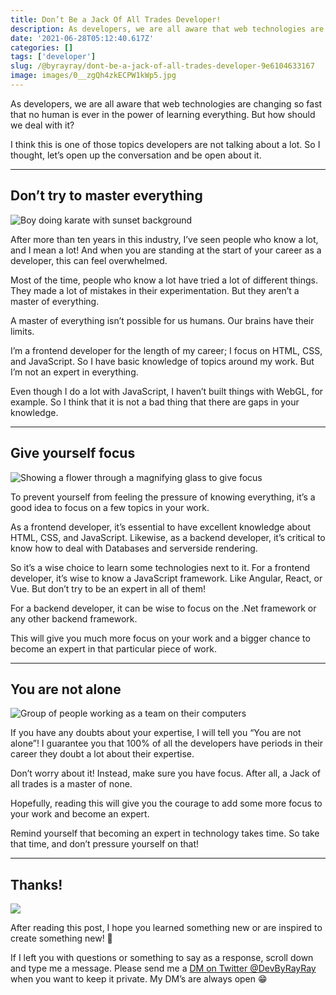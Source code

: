 ```yaml
---
title: Don’t Be a Jack Of All Trades Developer!
description: As developers, we are all aware that web technologies are changing so fast that no human is ever in the power of learning everything. But how should we deal with it?
date: '2021-06-28T05:12:40.617Z'
categories: []
tags: ['developer']
slug: /@byrayray/dont-be-a-jack-of-all-trades-developer-9e6104633167
image: images/0__zgQh4zkECPW1kWp5.jpg
---
```


As developers, we are all aware that web technologies are changing so fast that no human is ever in the power of learning everything. But how should we deal with it?

I think this is one of those topics developers are not talking about a lot. So I thought, let’s open up the conversation and be open about it.

---
## Don’t try to master everything

![Boy doing karate with sunset background](/images/thao-lee-igLzPKOvZNw-unsplash.jpg)

After more than ten years in this industry, I’ve seen people who know a lot, and I mean a lot! And when you are standing at the start of your career as a developer, this can feel overwhelmed.

Most of the time, people who know a lot have tried a lot of different things. They made a lot of mistakes in their experimentation. But they aren’t a master of everything.

A master of everything isn’t possible for us humans. Our brains have their limits.

I’m a frontend developer for the length of my career; I focus on HTML, CSS, and JavaScript. So I have basic knowledge of topics around my work. But I’m not an expert in everything.

Even though I do a lot with JavaScript, I haven’t built things with WebGL, for example. So I think that it is not a bad thing that there are gaps in your knowledge.

---

## Give yourself focus

![Showing a flower through a magnifying glass to give focus](/images/abyan-athif-omu9aMd9w7A-unsplash.jpg)

To prevent yourself from feeling the pressure of knowing everything, it’s a good idea to focus on a few topics in your work.

As a frontend developer, it’s essential to have excellent knowledge about HTML, CSS, and JavaScript. Likewise, as a backend developer, it’s critical to know how to deal with Databases and serverside rendering.

So it’s a wise choice to learn some technologies next to it. For a frontend developer, it’s wise to know a JavaScript framework. Like Angular, React, or Vue. But don’t try to be an expert in all of them!

For a backend developer, it can be wise to focus on the .Net framework or any other backend framework.

This will give you much more focus on your work and a bigger chance to become an expert in that particular piece of work.

---
## You are not alone

![Group of people working as a team on their computers](/images/annie-spratt-QckxruozjRg-unsplash.jpg)

If you have any doubts about your expertise, I will tell you “You are not alone”! I guarantee you that 100% of all the developers have periods in their career they doubt a lot about their expertise.

Don’t worry about it! Instead, make sure you have focus. After all, a Jack of all trades is a master of none.

Hopefully, reading this will give you the courage to add some more focus to your work and become an expert.

Remind yourself that becoming an expert in technology takes time. So take that time, and don’t pressure yourself on that!

---

## Thanks!

![](/images/0__4aTcitCaVTWHHeiO.jpg)

After reading this post, I hope you learned something new or are inspired to create something new! 🤗

If I left you with questions or something to say as a response, scroll down and type me a message. Please send me a [DM on Twitter @DevByRayRay](https://twitter.com/@devbyrayray) when you want to keep it private. My DM’s are always open 😁
